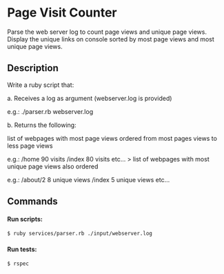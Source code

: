 # Page Visit Counter
Parse the web server log to count page views and unique page views. Display the unique links on console sorted by most page views and most unique page views.

## Description
Write a ruby script that:

a. Receives a log as argument (webserver.log is provided)

e.g.:
./parser.rb webserver.log

b. Returns the following:

list of webpages with most page views ordered from most pages views to less page views

e.g.:
/home 90 visits /index 80 visits etc... > list of webpages with most
unique page views also ordered

e.g.:
/about/2 8 unique views
/index 5 unique views etc...

## Commands
#### Run scripts:
```bash
$ ruby services/parser.rb ./input/webserver.log
```

#### Run tests:
```bash
$ rspec
```
